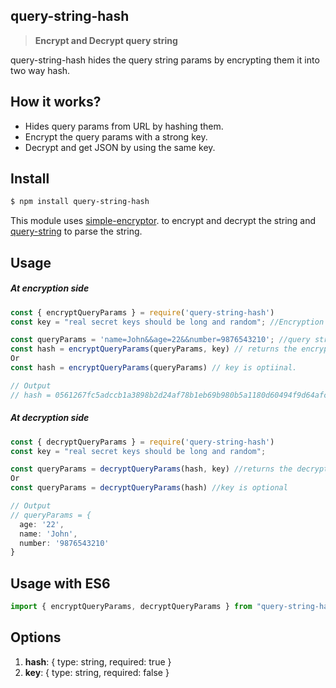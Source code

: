 ##  **query-string-hash**
> **Encrypt and Decrypt query string**

query-string-hash hides the query string params by encrypting them it into two way hash.

## **How it works?**
- Hides query params from URL by hashing them.
- Encrypt the query params with a strong key.
- Decrypt and get JSON by using the same key.

## **Install**
```sh 
$ npm install query-string-hash 
```

This module uses [simple-encryptor](https://www.npmjs.com/package/simple-encryptor). to encrypt and decrypt the string and [query-string](https://www.npmjs.com/package/query-string) to parse the string.


## **Usage**

##### **At encryption side**

```js
const { encryptQueryParams } = require('query-string-hash')
const key = "real secret keys should be long and random"; //Encryption key (optional) should be atleast 16 characters long.

const queryParams = 'name=John&&age=22&&number=9876543210'; //query string params which you want to encrypt
const hash = encryptQueryParams(queryParams, key) // returns the encryptd hash which can be used as a single query string while routing
Or
const hash = encryptQueryParams(queryParams) // key is optiinal.

// Output 
// hash = 0561267fc5adccb1a3898b2d24af78b1eb69b980b5a1180d60494f9d64afccbd081b27110880da8fadbe10ffa3fa4420uO8Ub4lj652Veq5u4DraQ2YH9j96/VjfFMQfJaYE7W05io6I4WQgV8QbZAA+Wc4R
```

##### **At decryption side**

```js
const { decryptQueryParams } = require('query-string-hash')
const key = "real secret keys should be long and random";

const queryParams = decryptQueryParams(hash, key) //returns the decrypted query params which can be used for further processing in JSON format.
Or
const queryParams = decryptQueryParams(hash) //key is optional

// Output 
// queryParams = {
  age: '22',
  name: 'John',
  number: '9876543210'
}
```

## **Usage with ES6**
```js
import { encryptQueryParams, decryptQueryParams } from "query-string-hash";
```

## **Options**
1. **hash**: {
    type: string,
    required: true
}
2. **key**: {
    type: string,
    required: false
}
